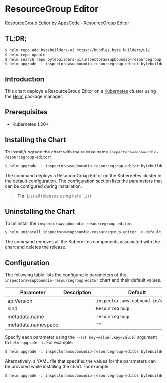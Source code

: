 # ResourceGroup Editor

[ResourceGroup Editor by AppsCode](https://byte.builders) - ResourceGroup Editor

## TL;DR;

```bash
$ helm repo add bytebuilders-ui https://bundles.byte.builders/ui/
$ helm repo update
$ helm search repo bytebuilders-ui/inspectorawsupboundio-resourcegroup-editor --version=v0.4.18
$ helm upgrade -i inspectorawsupboundio-resourcegroup-editor bytebuilders-ui/inspectorawsupboundio-resourcegroup-editor -n default --create-namespace --version=v0.4.18
```

## Introduction

This chart deploys a ResourceGroup Editor on a [Kubernetes](http://kubernetes.io) cluster using the [Helm](https://helm.sh) package manager.

## Prerequisites

- Kubernetes 1.20+

## Installing the Chart

To install/upgrade the chart with the release name `inspectorawsupboundio-resourcegroup-editor`:

```bash
$ helm upgrade -i inspectorawsupboundio-resourcegroup-editor bytebuilders-ui/inspectorawsupboundio-resourcegroup-editor -n default --create-namespace --version=v0.4.18
```

The command deploys a ResourceGroup Editor on the Kubernetes cluster in the default configuration. The [configuration](#configuration) section lists the parameters that can be configured during installation.

> **Tip**: List all releases using `helm list`

## Uninstalling the Chart

To uninstall the `inspectorawsupboundio-resourcegroup-editor`:

```bash
$ helm uninstall inspectorawsupboundio-resourcegroup-editor -n default
```

The command removes all the Kubernetes components associated with the chart and deletes the release.

## Configuration

The following table lists the configurable parameters of the `inspectorawsupboundio-resourcegroup-editor` chart and their default values.

|     Parameter      | Description |                    Default                    |
|--------------------|-------------|-----------------------------------------------|
| apiVersion         |             | <code>inspector.aws.upbound.io/v1beta1</code> |
| kind               |             | <code>ResourceGroup</code>                    |
| metadata.name      |             | <code>resourcegroup</code>                    |
| metadata.namespace |             | <code>""</code>                               |


Specify each parameter using the `--set key=value[,key=value]` argument to `helm upgrade -i`. For example:

```bash
$ helm upgrade -i inspectorawsupboundio-resourcegroup-editor bytebuilders-ui/inspectorawsupboundio-resourcegroup-editor -n default --create-namespace --version=v0.4.18 --set apiVersion=inspector.aws.upbound.io/v1beta1
```

Alternatively, a YAML file that specifies the values for the parameters can be provided while
installing the chart. For example:

```bash
$ helm upgrade -i inspectorawsupboundio-resourcegroup-editor bytebuilders-ui/inspectorawsupboundio-resourcegroup-editor -n default --create-namespace --version=v0.4.18 --values values.yaml
```
